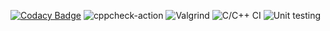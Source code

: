 [![Codacy Badge](https://app.codacy.com/project/badge/Grade/99f22f6118af40c0971c3afd3c5b0091)](https://www.codacy.com/gh/99002680/cpp_MiniProject/dashboard?utm_source=github.com&amp;utm_medium=referral&amp;utm_content=99002680/cpp_MiniProject&amp;utm_campaign=Badge_Grade)
![cppcheck-action](https://github.com/99002680/cpp_MiniProject/workflows/cppcheck-action/badge.svg)
![Valgrind](https://github.com/99002680/cpp_MiniProject/workflows/Valgrind/badge.svg)
![C/C++ CI](https://github.com/99002680/cpp_MiniProject/workflows/C/C++%20CI/badge.svg)
![Unit testing](https://github.com/99002680/cpp_MiniProject/workflows/Unit%20testing/badge.svg)
